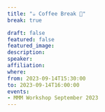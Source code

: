 ```yaml
---
title: "☕️ Coffee Break 🥐"
break: true

draft: false
featured: false
featured_image:
description:
speaker:
affiliation:
where:
from: 2023-09-14T15:30:00
to: 2023-09-14T16:00:00
events:
- MMM Workshop September 2023
---
```


